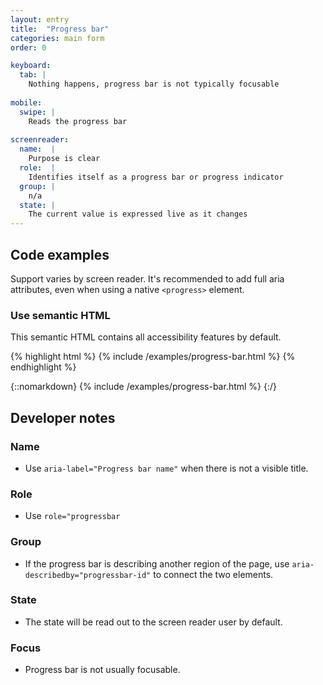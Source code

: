 ```yaml
---
layout: entry
title:  "Progress bar"
categories: main form
order: 0

keyboard:
  tab: |
    Nothing happens, progress bar is not typically focusable
        
mobile:
  swipe: |
    Reads the progress bar
    
screenreader:
  name:  |
    Purpose is clear
  role:  |
    Identifies itself as a progress bar or progress indicator
  group: |
    n/a
  state: |
    The current value is expressed live as it changes
---
```


## Code examples

Support varies by screen reader. It's recommended to add full aria attributes, even when using a native `<progress>` element.

### Use semantic HTML
This semantic HTML contains all accessibility features by default.

{% highlight html %}
{% include /examples/progress-bar.html %}
{% endhighlight %}

{::nomarkdown}
<example>
{% include /examples/progress-bar.html %}
</example>
{:/}


## Developer notes

### Name
- Use `aria-label="Progress bar name"` when there is not a visible title.

### Role
- Use `role="progressbar`

### Group
- If the progress bar is describing another region of the page, use `aria-describedby="progressbar-id"` to connect the two elements.

### State
- The state will be read out to the screen reader user by default.

### Focus
- Progress bar is not usually focusable.
